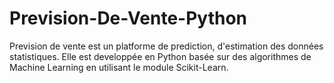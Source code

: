 # Prevision-De-Vente-Python
Prevision de vente est un platforme de prediction, d'estimation des données statistiques. Elle est developpée en Python basée sur des algorithmes de Machine Learning en utilisant le module Scikit-Learn.
